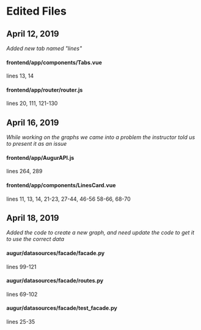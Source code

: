 # Edited Files

## April 12, 2019

*Added new tab named "lines"*

#### frontend/app/components/Tabs.vue

lines 13, 14

#### frontend/app/router/router.js

lines 20, 111, 121-130

## April 16, 2019

*While working on the graphs we came into a problem the instructor told us to present it as an issue*

#### frontend/app/AugurAPI.js

lines 264, 289

#### frontend/app/components/LinesCard.vue 

lines 11, 13, 14, 21-23, 27-44, 46-56 58-66, 68-70

## April 18, 2019

*Added the code to create a new graph, and need update the code to get it to use the correct data*

#### augur/datasources/facade/facade.py 

lines 99-121

#### augur/datasources/facade/routes.py

lines 69-102

#### augur/datasources/facade/test_facade.py

lines 25-35



